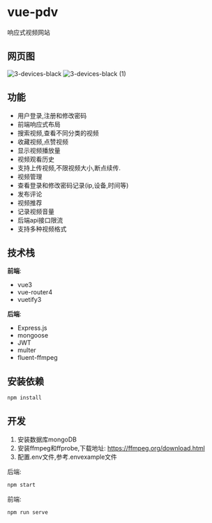 # vue-pdv

响应式视频网站

## 网页图

![3-devices-black](https://user-images.githubusercontent.com/27950295/225496965-2074b3d7-a384-46c6-a771-1219c0c51402.png)
![3-devices-black (1)](https://user-images.githubusercontent.com/27950295/225497015-01fee6a0-6c25-490b-9e3b-5fd25725bb1d.png)

## 功能

- 用户登录,注册和修改密码
- 前端响应式布局
- 搜索视频,查看不同分类的视频
- 收藏视频,点赞视频
- 显示视频播放量
- 视频观看历史
- 支持上传视频,不限视频大小,断点续传.
- 视频管理
- 查看登录和修改密码记录(ip,设备,时间等)
- 发布评论
- 视频推荐
- 记录视频音量
- 后端api接口限流
- 支持多种视频格式

## 技术栈

**前端**:

- vue3
- vue-router4
- vuetify3

**后端**:

- Express.js
- mongoose
- JWT
- multer
- fluent-ffmpeg

## 安装依赖

```bash
npm install
```

## 开发

1. 安装数据库mongoDB
2. 安装ffmpeg和ffprobe,下载地址: <https://ffmpeg.org/download.html>
3. 配置.env文件,参考.envexample文件

后端:

```bash
npm start
```

前端:

```bash
npm run serve
```
